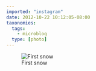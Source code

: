 ```yaml
---
imported: "instagram"
date: 2012-10-22 10:12:05-08:00
taxonomies:
  tags:
    - microblog
  type: [photo]
---
```

<figure>
  <img src="/media/images/photos/2012/10/fa6e249cf20d5940152fc0bf43510be8.jpg" title="First snow"/>
  <figcaption>First snow</figcaption>
</figure>


